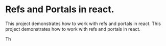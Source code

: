 # Refs and Portals in react.

This project demonstrates how to work with refs and portals in react.
This project demonstrates how to work with refs and portals in react.


Th